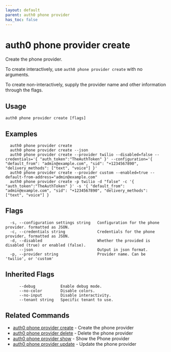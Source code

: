 ```yaml
---
layout: default
parent: auth0 phone provider
has_toc: false
---
```

# auth0 phone provider create

Create the phone provider.

To create interactively, use `auth0 phone provider create` with no arguments.

To create non-interactively, supply the provider name and other information through the flags.

## Usage
```
auth0 phone provider create [flags]
```

## Examples

```
  auth0 phone provider create
  auth0 phone provider create --json
  auth0 phone provider create --provider twilio --disabled=false --credentials='{ "auth_token":"TheAuthToken" }' --configuration='{ "default_from": "admin@example.com", "sid": "+1234567890", "delivery_methods": ["text", "voice"] }'
  auth0 phone provider create --provider custom --enabled=true --default-from-address="admin@example.com"
  auth0 phone provider create -p twilio -d "false" -c '{ "auth_token":"TheAuthToken" }' -s '{ "default_from": "admin@example.com", "sid": "+1234567890", "delivery_methods": ["text", "voice"] }  
```


## Flags

```
  -s, --configuration settings string   Configuration for the phone provider. formatted as JSON.
  -c, --credentials string              Credentials for the phone provider, formatted as JSON.
  -d, --disabled                        Whether the provided is disabled (true) or enabled (false).
      --json                            Output in json format.
  -p, --provider string                 Provider name. Can be 'twilio', or 'custom'
```


## Inherited Flags

```
      --debug           Enable debug mode.
      --no-color        Disable colors.
      --no-input        Disable interactivity.
      --tenant string   Specific tenant to use.
```


## Related Commands

- [auth0 phone provider create](auth0_phone_provider_create.md) - Create the phone provider
- [auth0 phone provider delete](auth0_phone_provider_delete.md) - Delete the phone provider
- [auth0 phone provider show](auth0_phone_provider_show.md) - Show the Phone provider
- [auth0 phone provider update](auth0_phone_provider_update.md) - Update the phone provider


